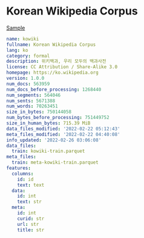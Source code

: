 # Korean Wikipedia Corpus
 
[Sample](../sample/kowiki.txt)
 
<!-- MARKDOWN-AUTO-DOCS:START (CODE:src=../../../ekorpkit/resources/corpora/kowiki.yaml) -->
<!-- The below code snippet is automatically added from ../../../ekorpkit/resources/corpora/kowiki.yaml -->
```yaml
name: kowiki
fullname: Korean Wikipedia Corpus
lang: ko
category: formal
description: 위키백과, 우리 모두의 백과사전
license: CC Attribution / Share-Alike 3.0
homepage: https://ko.wikipedia.org
version: 1.0.0
num_docs: 563959
num_docs_before_processing: 1268440
num_segments: 564046
num_sents: 5671388
num_words: 70263451
size_in_bytes: 750144058
num_bytes_before_processing: 751449752
size_in_human_bytes: 715.39 MiB
data_files_modified: '2022-02-22 05:12:43'
meta_files_modified: '2022-02-22 04:40:08'
info_updated: '2022-02-26 03:06:08'
data_files:
  train: kowiki-train.parquet
meta_files:
  train: meta-kowiki-train.parquet
features:
  columns:
    id: id
    text: text
  data:
    id: int
    text: str
  meta:
    id: int
    curid: str
    url: str
    title: str
```
<!-- MARKDOWN-AUTO-DOCS:END -->

